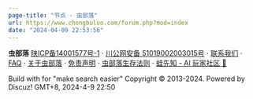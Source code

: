 ```yaml
---
page-title: "节点 - 虫部落"
url: https://www.chongbuluo.com/forum.php?mod=index
date: "2024-04-09 22:53:56"
---
```

**虫部落** [陕ICP备14001577号-1](https://beian.miit.gov.cn/#/Integrated/index) ⋅ [川公网安备 51019002003015号](http://www.beian.gov.cn/portal/registerSystemInfo?recordcode=51019002003015) ⋅ [联系我们](https://www.chongbuluo.com/thread-6549-1-1.html) ⋅ [FAQ](https://www.chongbuluo.com/thread-9568-1-1.html) ⋅ [关于虫部落](https://www.chongbuluo.com/thread-820-1-1.html) ⋅ [免责声明](https://www.chongbuluo.com/thread-754-1-1.html) ⋅ [虫部落生存法则](https://www.chongbuluo.com/thread-6987-1-1.html) ⋅ [蛙先知 - AI 玩家社区 🚧](https://www.waxianzhi.com/)

Build with for "make search easier" Copyright © 2013-2024. Powered by Discuz! GMT+8, 2024-4-9 22:50